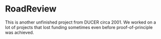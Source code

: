 # RoadReview

This is another unfinished project from DUCER circa 2001. We worked on a lot of projects that lost funding sometimes even before proof-of-principle was achieved.
